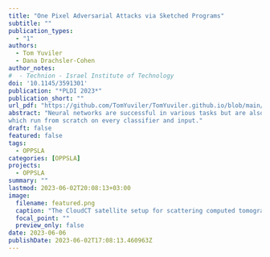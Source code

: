 ```yaml
---
title: "One Pixel Adversarial Attacks via Sketched Programs"
subtitle: ""
publication_types:
  - "1"
authors:
  - Tom Yuviler
  - Dana Drachsler-Cohen
author_notes:
#  - Technion - Israel Institute of Technology
doi: '10.1145/3591301'
publication: "*PLDI 2023*"
publication_short: ""
url_pdf: "https://github.com/TomYuviler/TomYuviler.github.io/blob/main/content/publication/OPPSLA/yuviler-23-OPPSLA.pdf"
abstract: "Neural networks are successful in various tasks but are also susceptible to adversarial examples. An adversarial example is generated by adding a small perturbation to a correctly-classified input with the goal of causing a network classifier to misclassify. In one pixel attacks, an attacker aims to fool an image classifier by modifying a single pixel. This setting is challenging for two reasons: the perturbation region is very small and the perturbation is not differentiable. To cope, one pixel attacks iteratively generate candidate adversarial examples and submit them to the network until finding a successful candidate. However, existing works require a very large number of queries, which is infeasible in many practical settings, where the attacker is limited to a few thousand queries to the network. We propose a novel approach for computing one pixel attacks. The key idea is to leverage program synthesis and identify an expressive program sketch that enables to compute adversarial examples using significantly fewer queries. We introduce OPPSLA, a synthesizer that, given a classifier and a training set, instantiates the sketch with customized conditions over the input’s pixels and the classifier’s output. OPPSLA employs a stochastic search, inspired by the Metropolis-Hastings algorithm, that synthesizes typed expressions enabling minimization of the number of queries to the classifier. We further show how to extend OPPSLA to compute few pixel attacks minimizing the number of perturbed pixels. We evaluate OPPSLA on several deep networks for CIFAR-10 and ImageNet. We show that OPPSLA obtains a state-of-the-art success rate, often with an order of magnitude fewer queries than existing attacks. We further show that OPPSLA’s programs are transferable to other classifiers, unlike existing one pixel attacks,
which run from scratch on every classifier and input."
draft: false
featured: false
tags:
  - OPPSLA
categories: [OPPSLA]
projects:
  - OPPSLA
summary: ""
lastmod: 2023-06-02T20:08:13+03:00
image:
  filename: featured.png
  caption: "The CloudCT satellite setup for scattering computed tomography"
  focal_point: ""
  preview_only: false
date: 2023-06-06
publishDate: 2023-06-02T17:08:13.460963Z
---
```

